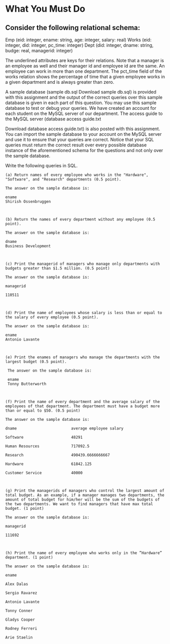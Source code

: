 # What You Must Do



## Consider the following relational schema:

Emp (eid: integer, ename: string, age: integer, salary: real)
Works (eid: integer, did: integer, pc_time: integer)
Dept (did: integer, dname: string, budge: real, managerid: integer)

 The underlined attributes are keys for their relations. Note that a manager is an employee as well and their manager id and employee id are the same. An employee can work in more than one department. The pct_time field of the works relation shows the percentage of time that a given employee works in a given department and is always greater than zero.

A sample database (sample db.sql
Download sample db.sql) is provided with this assignment and the output of the correct queries over this sample database is given in each part of this question. You may use this sample database to test or debug your queries. We have created an account for each student on the MySQL server of our department. The access guide to the MySQL server (database access guide.txt

Download database access guide.txt) is also posted with this assignment. You can import the sample database to your account on the MySQL server and use it to ensure that your queries are correct. Notice that your SQL queries must return the correct result over every possible database instance of the aforementioned schema for the questions and not only over the sample database.

Write the following queries in SQL. 


```
(a) Return names of every employee who works in the "Hardware", "Software", and "Research" departments (0.5 point). 

The answer on the sample database is:

ename
Shirish Ossenbruggen



(b) Return the names of every department without any employee (0.5 point). 

The answer on the sample database is:

dname
Business Development



(c) Print the managerid of managers who manage only departments with budgets greater than $1.5 million. (0.5 point)

The answer on the sample database is: 

managerid

110511



(d) Print the name of employees whose salary is less than or equal to the salary of every employee (0.5 point).

The answer on the sample database is:

ename
Antonio Lavante



(e) Print the enames of managers who manage the departments with the largest budget (0.5 point).

 The answer on the sample database is:

 ename
 Tonny Butterworth



(f) Print the name of every department and the average salary of the employees of that department. The department must have a budget more than or equal to $50. (0.5 point)

The answer on the sample database is:

dname                        average employee salary

Software                     48291

Human Resources              717092.5

Research                     490439.6666666667

Hardware                     61842.125

Customer Service             40000



(g) Print the managerids of managers who control the largest amount of total budget. As an example, if a manager manages two departments, the amount of total budget for him/her will be the sum of the budgets of the two departments. We want to find managers that have max total budget. (1 point)

The answer on the sample database is:

managerid

111692

 

(h) Print the name of every employee who works only in the ”Hardware” department. (1 point)

The answer on the sample database is:

ename

Alex Dalas

Sergio Ravarez

Antonio Lavante

Tonny Conner

Gladys Cooper

Rodney Ferreri

Arie Staelin

```
